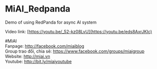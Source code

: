 # MiAI_Redpanda
Demo of using RedPanda for async AI system

Video link:  [https://youtu.be/_52-kz08LvU](https://youtu.be/eds8AxrJKIc)

#MìAI <br>
Fanpage: http://facebook.com/miaiblog<br>
Group trao đổi, chia sẻ: https://www.facebook.com/groups/miaigroup<br>
Website: http://miai.vn<br>
Youtube: http://bit.ly/miaiyoutube<br> 
